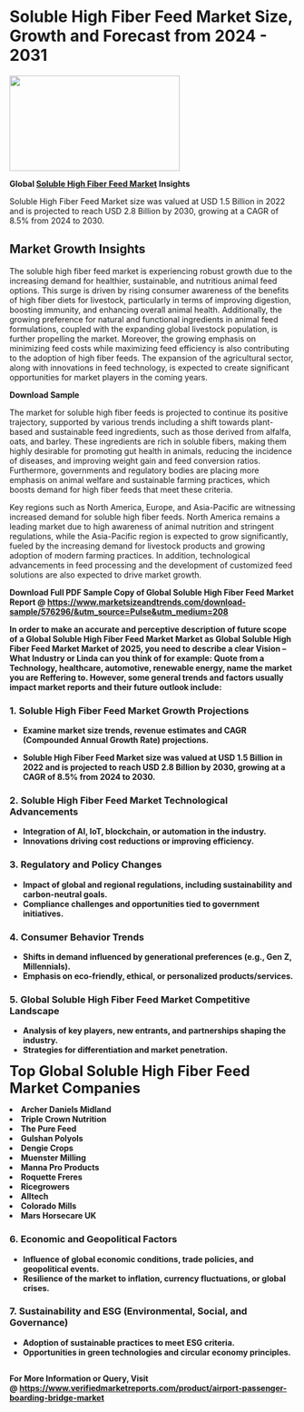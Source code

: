 <H1>Soluble High Fiber Feed Market Size, Growth and Forecast from 2024 - 2031</H1><img class="aligncenter size-medium wp-image-584254" src="https://thirdeyenews.in/wp-content/uploads/2024/09/Global-Market-Research-300x168.jpeg" alt="" width="300" height="168" /><p><strong>Global&nbsp;<a href="https://www.marketsizeandtrends.com/download-sample/576296/&amp;utm_source=Pulse&amp;utm_medium=208">Soluble High Fiber Feed Market</a> Insights</strong></p><p>Soluble High Fiber Feed Market size was valued at USD 1.5 Billion in 2022 and is projected to reach USD 2.8 Billion by 2030, growing at a CAGR of 8.5% from 2024 to 2030.</p><p><h2>Market Growth Insights</h2> <p>The soluble high fiber feed market is experiencing robust growth due to the increasing demand for healthier, sustainable, and nutritious animal feed options. This surge is driven by rising consumer awareness of the benefits of high fiber diets for livestock, particularly in terms of improving digestion, boosting immunity, and enhancing overall animal health. Additionally, the growing preference for natural and functional ingredients in animal feed formulations, coupled with the expanding global livestock population, is further propelling the market. Moreover, the growing emphasis on minimizing feed costs while maximizing feed efficiency is also contributing to the adoption of high fiber feeds. The expansion of the agricultural sector, along with innovations in feed technology, is expected to create significant opportunities for market players in the coming years.</p> <p><strong>Download Sample</strong></p> <p>The market for soluble high fiber feeds is projected to continue its positive trajectory, supported by various trends including a shift towards plant-based and sustainable feed ingredients, such as those derived from alfalfa, oats, and barley. These ingredients are rich in soluble fibers, making them highly desirable for promoting gut health in animals, reducing the incidence of diseases, and improving weight gain and feed conversion ratios. Furthermore, governments and regulatory bodies are placing more emphasis on animal welfare and sustainable farming practices, which boosts demand for high fiber feeds that meet these criteria.</p> <p>Key regions such as North America, Europe, and Asia-Pacific are witnessing increased demand for soluble high fiber feeds. North America remains a leading market due to high awareness of animal nutrition and stringent regulations, while the Asia-Pacific region is expected to grow significantly, fueled by the increasing demand for livestock products and growing adoption of modern farming practices. In addition, technological advancements in feed processing and the development of customized feed solutions are also expected to drive market growth.</p> <p><strong></p><p><span class=""><strong>Download Full PDF Sample Copy of Global Soluble High Fiber Feed Market Report</strong> @ <a href="https://www.marketsizeandtrends.com/download-sample/576296/&amp;utm_source=Pulse&amp;utm_medium=208" target="_blank">https://www.marketsizeandtrends.com/download-sample/576296/&amp;utm_source=Pulse&amp;utm_medium=208</a></span></p><p>In order to make an accurate and perceptive description of future scope of a Global&nbsp;Soluble High Fiber Feed Market Market as Global&nbsp;Soluble High Fiber Feed Market Market of 2025, you need to describe a clear Vision &ndash; What Industry or Linda can you think of for example: Quote from a Technology, healthcare, automotive, renewable energy, name the market you are Reffering to. However, some general trends and factors usually impact market reports and their future outlook include:</p><h3>1.&nbsp;<strong>Soluble High Fiber Feed Market Growth Projections</strong></h3><ul><li>Examine market size trends, revenue estimates and CAGR (Compounded Annual Growth Rate) projections.</li><li><p>Soluble High Fiber Feed Market size was valued at USD 1.5 Billion in 2022 and is projected to reach USD 2.8 Billion by 2030, growing at a CAGR of 8.5% from 2024 to 2030.</p></li></ul><h3>2.&nbsp;<strong>Soluble High Fiber Feed Market Technological Advancements</strong></h3><ul><li>Integration of AI, IoT, blockchain, or automation in the industry.</li><li>Innovations driving cost reductions or improving efficiency.</li></ul><h3>3.&nbsp;<strong>Regulatory and Policy Changes</strong></h3><ul><li>Impact of global and regional regulations, including sustainability and carbon-neutral goals.</li><li>Compliance challenges and opportunities tied to government initiatives.</li></ul><h3>4.&nbsp;<strong>Consumer Behavior Trends</strong></h3><ul><li>Shifts in demand influenced by generational preferences (e.g., Gen Z, Millennials).</li><li>Emphasis on eco-friendly, ethical, or personalized products/services.</li></ul><h3>5.&nbsp;<strong>Global Soluble High Fiber Feed Market Competitive Landscape</strong></h3><ul><li>Analysis of key players, new entrants, and partnerships shaping the industry.</li><li>Strategies for differentiation and market penetration.</li></ul><p data-pm-slice="1 1 []"><span style="color: inherit; font-family: inherit; font-size: 25px;">Top Global Soluble High Fiber Feed Market Companies</span></p><div class="" data-test-id=""><p><li>Archer Daniels Midland</li><li> Triple Crown Nutrition</li><li> The Pure Feed</li><li> Gulshan Polyols</li><li> Dengie Crops</li><li> Muenster Milling</li><li> Manna Pro Products</li><li> Roquette Freres</li><li> Ricegrowers</li><li> Alltech</li><li> Colorado Mills</li><li> Mars Horsecare UK</li></p></div><h3>6.&nbsp;<strong>Economic and Geopolitical Factors</strong></h3><ul><li>Influence of global economic conditions, trade policies, and geopolitical events.</li><li>Resilience of the market to inflation, currency fluctuations, or global crises.</li></ul><h3>7.&nbsp;<strong>Sustainability and ESG (Environmental, Social, and Governance)</strong></h3><ul><li>Adoption of sustainable practices to meet ESG criteria.</li><li>Opportunities in green technologies and circular economy principles.</li></ul><h2><strong style="font-size: 14px;">For More Information or Query, Visit @&nbsp;</strong><a style="background-color: #ffffff; font-size: 14px;" href="https://www.marketsizeandtrends.com/report/soluble-high-fiber-feed-market/" target="_blank">https://www.verifiedmarketreports.com/product/airport-passenger-boarding-bridge-market</a></h2>
